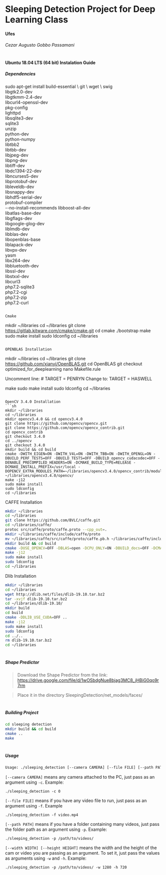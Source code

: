 # Sleeping Detection Project for Deep Learning Class
#### Ufes
###### Cezar Augusto Gobbo Passamani
#

#### Ubuntu 18.04 LTS (64 bit) Instalation Guide

##### Dependencies

sudo apt-get install build-essential \\
git \\
wget \\
swig \
libgtk2.0-dev  \
libgtkmm-2.4-dev  \
libcurl4-openssl-dev  \
pkg-config  \
lighttpd \
libsqlite3-dev  \
sqlite3 \
unzip \
python-dev  \
python-numpy  \
libtbb2  \
libtbb-dev  \
libjpeg-dev  \
libpng-dev \
libtiff-dev \
libdc1394-22-dev \
libncurses5-dev \
libprotobuf-dev  \
libleveldb-dev \
libsnappy-dev \
libhdf5-serial-dev \
protobuf-compiler \
--no-install-recommends libboost-all-dev \
libatlas-base-dev \
libgflags-dev  \
libgoogle-glog-dev \
liblmdb-dev \
libblas-dev  \
libopenblas-base \
liblapack-dev \
libvpx-dev \
yasm  \
libx264-dev \
libbluetooth-dev \
libssl-dev \
libstxxl-dev  \
libcurl3 \
php7.2-sqlite3  \
php7.2-cgi  \
php7.2-zip  \
php7.2-curl
```

Cmake
```
mkdir ~/libraries
cd ~/libraries
git clone https://gitlab.kitware.com/cmake/cmake.git
cd cmake
./bootstrap
make
sudo make install
sudo ldconfig
cd ~/libraries
```

OPENBLAS Installation
```
mkdir ~/libraries
cd ~/libraries
git clone https://github.com/xianyi/OpenBLAS.git
cd OpenBLAS
git checkout optimized_for_deeplearning
nano Makefile.rule

Uncomment line: # TARGET = PENRYN
Change to: TARGET = HASWELL

make
sudo make install
sudo ldconfig
cd ~/libraries
```

OpenCV 3.4.0 Installation
```sh
mkdir ~/libraries
cd ~/libraries
mkdir opencv3.4.0 && cd opencv3.4.0
git clone https://github.com/opencv/opencv.git
git clone https://github.com/opencv/opencv_contrib.git
cd opencv_contrib
git checkout 3.4.0
cd ../opencv
git checkout 3.4.0
mkdir build && cd build
cmake -DWITH_EIGEN=ON -DWITH_V4L=ON -DWITH_TBB=ON -DWITH_OPENGL=ON -DBUILD_PERF_TESTS=OFF -DBUILD_TESTS=OFF -DBUILD_opencv_cudacodec=OFF -DENABLE_PRECOMPILED_HEADERS=ON -DCMAKE_BUILD_TYPE=RELEASE -DCMAKE_INSTALL_PREFIX=/usr/local -DOPENCV_EXTRA_MODULES_PATH=~/libraries/opencv3.4.0/opencv_contrib/modules  ~/libraries/opencv3.4.0/opencv/
make -j12
sudo make install
sudo ldconfig
cd ~/libraries
```
CAFFE Installation
```sh
mkdir ~/libraries
cd ~/libraries
git clone https://github.com/BVLC/caffe.git
cd ~/libraries/caffe/
protoc src/caffe/proto/caffe.proto --cpp_out=.
mkdir ~/libraries/caffe/include/caffe/proto
mv ~/libraries/caffe/src/caffe/proto/caffe.pb.h ~/libraries/caffe/include/caffe/proto
mkdir build && cd build
cmake -DUSE_OPENCV=OFF -DBLAS=open -DCPU_ONLY=ON -DBUILD_docs=OFF -DCMAKE_INSTALL_PREFIX=/usr/local -DCMAKE_INSTALL_RPATH_USE_LINK_PATH=FALSE ..
make -j12
sudo make install
sudo ldconfig
cd ~/libraries
```

Dlib Installation
```sh  
mkdir ~/libraries
cd ~/libraries
wget http://dlib.net/files/dlib-19.10.tar.bz2
tar -xvjf dlib-19.10.tar.bz2
cd ~/libraries/dlib-19.10/
mkdir build
cd build
cmake -DDLIB_USE_CUDA=OFF ..
make -j12
sudo make install
sudo ldconfig
cd ../..
rm dlib-19.10.tar.bz2
cd ~/libraries
```
#
##### Shape Predictor

> Download the Shape Predictor from the link: https://drive.google.com/file/d/1wOSbdgNue8bjag3MC8_jHBiG0qo9r7rm

> Place it in the directory SleepingDetection/net_models/faces/ 

#
##### Building Project

```sh
cd sleeping detection
mkdir build && cd build
cmake ..
make
```
#
##### Usage
```sh
Usage: ./sleeping_detection [--camera CAMERA] [--file FILE] [--path PATH] [--width WIDTH] [--height HEIGHT]
```
`[--camera CAMERA]` means any camera attached to the PC, just pass as an argument using `-c`. Example:
```
./sleeping_detection -c 0
```
`[--file FILE]` means if you have any video file to run, just pass as an argument using `-f`. Example
```
./sleeping_detection -f video.mp4
```
`[--path PATH]` means if you have a folder containing many videos, just pass the folder path as an argument using `-p`. Example:
```
./sleeping_detection -p /path/to/videos/
```
`[--width WIDTH] [--height HEIGHT]` means the width and the height of the cam or video you are passing as an argument. To set it, just pass the values as arguments using `-w` and `-h`. Example:
```
./sleeping_detection -p /path/to/videos/ -w 1280 -h 720
```
